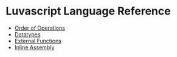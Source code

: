# Luvascript Language Reference

* [Order of Operations](./order-of-operations.md)
* [Datatypes](./datatypes.md)
* [External Functions](./external-functions.md)
* [Inline Assembly](./inline-assembly.md)
